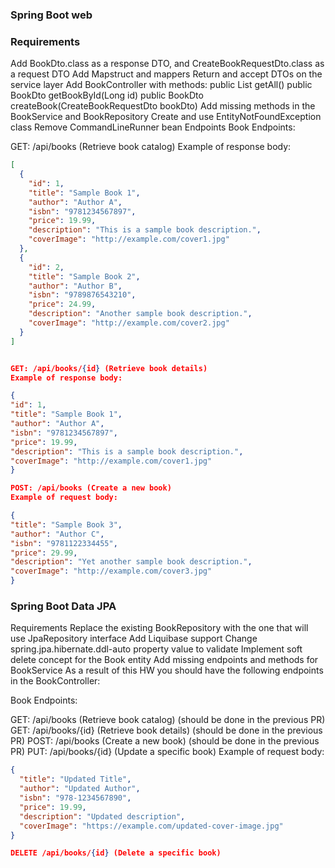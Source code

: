 
### Spring Boot web
### Requirements 
Add BookDto.class as a response DTO, and CreateBookRequestDto.class as a request DTO
Add Mapstruct and mappers
Return and accept DTOs on the service layer
Add BookController with methods:
public List getAll()
public BookDto getBookById(Long id)
public BookDto createBook(CreateBookRequestDto bookDto)
Add missing methods in the BookService and BookRepository
Create and use EntityNotFoundException class
Remove CommandLineRunner bean
Endpoints
Book Endpoints:

GET: /api/books (Retrieve book catalog)
Example of response body:

```json
[
  {
    "id": 1,
    "title": "Sample Book 1",
    "author": "Author A",
    "isbn": "9781234567897",
    "price": 19.99,
    "description": "This is a sample book description.",
    "coverImage": "http://example.com/cover1.jpg"
  },
  {
    "id": 2,
    "title": "Sample Book 2",
    "author": "Author B",
    "isbn": "9789876543210",
    "price": 24.99,
    "description": "Another sample book description.",
    "coverImage": "http://example.com/cover2.jpg"
  }
]


GET: /api/books/{id} (Retrieve book details)
Example of response body:

{
"id": 1,
"title": "Sample Book 1",
"author": "Author A",
"isbn": "9781234567897",
"price": 19.99,
"description": "This is a sample book description.",
"coverImage": "http://example.com/cover1.jpg"
}

POST: /api/books (Create a new book)
Example of request body:

{ 
"title": "Sample Book 3", 
"author": "Author C", 
"isbn": "9781122334455",
"price": 29.99,
"description": "Yet another sample book description.",
"coverImage": "http://example.com/cover3.jpg"
}
```

### Spring Boot Data JPA
Requirements
Replace the existing BookRepository with the one that will use JpaRepository interface
Add Liquibase support
Change spring.jpa.hibernate.ddl-auto property value to validate
Implement soft delete concept for the Book entity
Add missing endpoints and methods for BookService
As a result of this HW you should have the following endpoints in the BookController:

Book Endpoints:

GET: /api/books (Retrieve book catalog) (should be done in the previous PR)
GET: /api/books/{id} (Retrieve book details) (should be done in the previous PR)
POST: /api/books (Create a new book) (should be done in the previous PR)
PUT: /api/books/{id} (Update a specific book)
Example of request body:
```json
{
  "title": "Updated Title",
  "author": "Updated Author",
  "isbn": "978-1234567890",
  "price": 19.99,
  "description": "Updated description",
  "coverImage": "https://example.com/updated-cover-image.jpg"
}

DELETE /api/books/{id} (Delete a specific book)